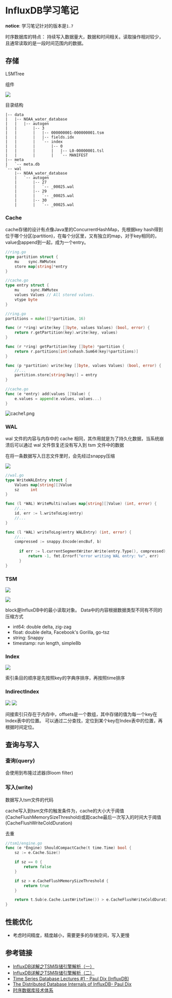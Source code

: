 # InfluxDB学习笔记

__notice__: 学习笔记针对的版本是`1.7`

时序数据库的特点：
持续写入数据量大，数据和时间相关。读取操作相对较少，且通常读取的是一段时间范围内的数据。

## 存储

LSMTree

组件

![](https://i.loli.net/2019/08/10/Fd6WUoetgZcMR8h.jpg)

目录结构

```
|-- data
|   |-- NOAA_water_database
|   |   |-- autogen
|   |       |-- 3
|   |       |   |-- 000000001-000000001.tsm
|   |       |   |-- fields.idx
|   |       |   `-- index
|   |       |       |-- 0
|   |       |       |   |-- L0-00000001.tsl
|   |       |       |   `-- MANIFEST
|-- meta
|   `-- meta.db
`-- wal
    |-- NOAA_water_database
    |   `-- autogen
    |       |-- 27
    |       |   `-- _00025.wal
    |       |-- 29
    |       |   `-- _00025.wal
    |       |-- 30
    |       |   `-- _00025.wal
```

### Cache

cache存储的设计有点像Java里的ConcurrentHashMap，先根据key hash得到位于哪个分区(partition)，在每个分区里，又有独立的map，对于key相同的，value会append到一起，成为一个entry。

```go
//ring.go
type partition struct {
	mu    sync.RWMutex
	store map[string]*entry
}

//cache.go
type entry struct {
	mu     sync.RWMutex
	values Values // All stored values.
	vtype byte
}

//ring.go
partitions = make([]*partition, 16)

func (r *ring) write(key []byte, values Values) (bool, error) {
	return r.getPartition(key).write(key, values)
}

func (r *ring) getPartition(key []byte) *partition {
	return r.partitions[int(xxhash.Sum64(key)%partitions)]
}

func (p *partition) write(key []byte, values Values) (bool, error) {
    //...
    partition.store[string(key)] = entry    
}

//cache.go
func (e *entry) add(values []Value) {
    e.values = append(e.values, values...)
}
```

![cache1.png](https://i.loli.net/2019/08/10/YWVuzpKQGdltZSA.png)


### WAL

wal 文件的内容与内存中的 cache 相同，其作用就是为了持久化数据，当系统崩溃后可以通过 wal 文件恢复还没有写入到 tsm 文件中的数据

在将一条数据写入日志文件里时，会先经过snappy压缩

![](https://i.loli.net/2019/08/10/CrbPfwzEQIy7142.jpg)

```go
//wal.go
type WriteWALEntry struct {
	Values map[string][]Value
	sz     int
}

func (l *WAL) WriteMulti(values map[string][]Value) (int, error) {
    //...
    id, err := l.writeToLog(entry)
    //...
}

func (l *WAL) writeToLog(entry WALEntry) (int, error) {
    //...
    compressed := snappy.Encode(encBuf, b)
    
	  if err := l.currentSegmentWriter.Write(entry.Type(), compressed); err != nil {
		  return -1, fmt.Errorf("error writing WAL entry: %v", err)
	  }
}
```


### TSM

![](https://i.loli.net/2019/08/10/FnUZ41yv35Tz2H9.jpg)

![](https://i.loli.net/2019/08/10/2eiaSmAnVkwB6Wy.jpg)

block是InfluxDB中的最小读取对象。
Data中的内容根据数据类型不同有不同的压缩方式
- int64: double delta, zig-zag
- float: double delta, Facebook's Gorilla, go-tsz
- string: Snappy
- timestamp: run length, simple8b


### Index

![](https://i.loli.net/2019/08/10/3teVmAEBLSNUjlR.jpg)

索引条目的顺序是先按照key的字典序排序，再按照time排序

### IndirectIndex

![](https://i.loli.net/2019/08/10/2qMtkFgiK45jc69.jpg)
![](https://i.loli.net/2019/08/10/iJ9wqgPQE246Dck.jpg)

间接索引只存在于内存中，offsets是一个数组，其中存储的值为每一个key在Index表中的位置。
可以通过二分查找，定位到某个key在Index表中的位置，再根据时间定位。


## 查询与写入

### 查询(query)

会使用到布隆过滤器(Bloom filter)

### 写入(write)

数据写入tsm文件的代码

cache写入到tsm文件的触发条件为，cache的大小大于阈值(CacheFlushMemorySizeThreshold)或距cache最后一次写入的时间大于阈值(CacheFlushWriteColdDuration)

去重

```go
//tsm1/engine.go
func (e *Engine) ShouldCompactCache(t time.Time) bool {
	sz := e.Cache.Size()

	if sz == 0 {
		return false
	}

	if sz > e.CacheFlushMemorySizeThreshold {
		return true
	}

	return t.Sub(e.Cache.LastWriteTime()) > e.CacheFlushWriteColdDuration
}
```

## 性能优化

- 考虑时间精度，精度越小，需要更多的存储空间，写入更慢


## 参考链接

- [InfluxDB详解之TSM存储引擎解析（一）](http://blog.fatedier.com/2016/08/05/detailed-in-influxdb-tsm-storage-engine-one/)
- [InfluxDB详解之TSM存储引擎解析（二）](http://blog.fatedier.com/2016/08/15/detailed-in-influxdb-tsm-storage-engine-two/)
- [Time Series Database Lectures #1 - Paul Dix (InfluxDB)](https://www.youtube.com/watch?v=2SUBRE6wGiA)
- [The Distributed Database Internals of InfluxDB- Paul Dix](https://www.youtube.com/watch?v=VHvF-_IT1QQ)
- [时序数据库技术体系](http://hbasefly.com/2018/03/27/timeseries-database-6/?ealchg=k7rxv2)
